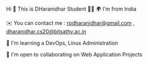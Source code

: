 Hi 👋 This is DHaranidhar
Student 👨‍🎓
🌍  I'm from India

✉️  You can contact me : rpdharanidhar@gmail.com , dharanidhar.cs20@bitsathy.ac.in

🧠  I'm learning a DevOps, Linux Administration

🤝  I'm open to collaborating on Web Application Projects

